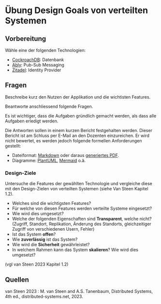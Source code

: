 # Übung Design Goals von verteilten Systemen

## Vorbereitung
Wähle eine der folgenden Technologien:
- [CockroachDB](https://www.cockroachlabs.com/): Datenbank
- [Ably](https://ably.com/): Pub-Sub Messaging
- [Zitadel](https://zitadel.com/): Identity Provider

## Fragen
Beschreibe kurz den Nutzen der Applikation und die wichtisten Features.

Beantworte anschliessend folgende Fragen.

Es ist wichtiger, dass die Aufgaben gründlich gemacht werden, als dass alle Aufgaben erledigt werden.

Die Antworten sollen in einem kurzen Bericht festgehalten werden.
Dieser Bericht ist am Schluss per E-Mail an den Dozenten einzureichen.
Er wird nicht bewertet, es werden jedoch folgende formellen Anforderungen gestellt:
- Dateiformat: [Markdown](https://www.markdownguide.org/) oder daraus [generiertes PDF](https://pandoc.org/).
- Diagramme: [PlantUML](https://plantuml.com/de/), [Mermaid](https://mermaid.js.org/) o.ä.

### Design-Ziele
Untersuche die Features der gewählten Technologie und vergleiche diese mit den Design-Zielen von verteilten Systemen (siehe Van Steen Kapitel 1.2).
- Welches sind die wichtigsten Features?
- Für welche von diesen Features werden verteilte Systeme eingesetzt?
- Wie wird dies umgesetzt?
- Welche der folgenden Eigenschaften sind **Transparent**, welche nicht? 
(Zugriff, Standort, Replikation, Änderung des Standorts, gleichzeitiger Zugriff von verschiedenen Usern, Fehler)
- Ist das System **offen**?
- Wie **zuverlässig** ist das System?
- Wie wird die **Sicherheit** gewährleistet?
- In welchem Rahmen kann das System **skalieren**? Wie wird dies umgesetzt?

(vgl van Steen 2023 Kapitel 1.2)

## Quellen

van Steen 2023
: M. van Steen and A.S. Tanenbaum, Distributed Systems, 4th ed., distributed-systems.net, 2023.